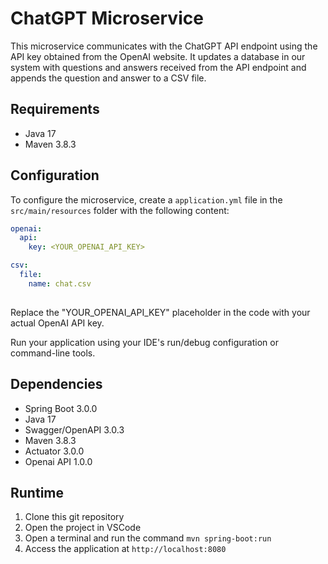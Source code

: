# ChatGPT Microservice

This microservice communicates with the ChatGPT API endpoint using the API key obtained from the OpenAI website. It updates a database in our system with questions and answers received from the API endpoint and appends the question and answer to a CSV file.

## Requirements

- Java 17
- Maven 3.8.3

## Configuration

To configure the microservice, create a `application.yml` file in the `src/main/resources` folder with the following content:

```yaml
openai:
  api:
    key: <YOUR_OPENAI_API_KEY>

csv:
  file:
    name: chat.csv
    
```    
    
Replace the "YOUR_OPENAI_API_KEY" placeholder in the code with your actual OpenAI API key.

Run your application using your IDE's run/debug configuration or command-line tools.
  


## Dependencies

- Spring Boot 3.0.0
- Java 17
- Swagger/OpenAPI 3.0.3
- Maven 3.8.3
- Actuator 3.0.0
- Openai API 1.0.0

## Runtime

1. Clone this git repository
2. Open the project in VSCode
3. Open a terminal and run the command `mvn spring-boot:run`
4. Access the application at `http://localhost:8080`
